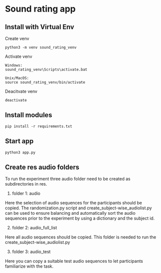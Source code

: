 # Sound rating app

## Install with Virtual Env

Create venv

    python3 -m venv sound_rating_venv 

Activate venv
    
    Windows:
    sound_rating_venv\Scripts\activate.bat

    Unix/MacOS:
    source sound_rating_venv/bin/activate

Deacitvate venv
    
    deactivate

## Install modules
    
    pip install -r requirements.txt


## Start app 

    python3 app.py


## Create res audio folders

To run the experiment three audio folder need to be created as subdirectories in res.

1) folder 1: audio

Here the selection of audio sequences for the participants should be copied. 
The randomization.py script and create_subject-wise_audiolist.py can be used to ensure balancing and automatically sort the audio sequences prior to the experiment by using a dictionary and the subject id. 

2) folder 2: audio_full_list

Here all audio sequences should be copied. This folder is needed to run the create_subject-wise_audiolist.py

3) folder 3: audio_test

Here you can copy a suitable test audio sequences to let participants familiarize with the task. 